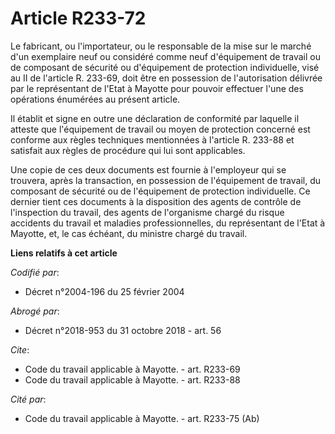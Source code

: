 # Article R233-72

Le fabricant, ou l'importateur, ou le responsable de la mise sur le marché d'un exemplaire neuf ou considéré comme neuf
d'équipement de travail ou de composant de sécurité ou d'équipement de protection individuelle, visé au II de l'article R.
233-69, doit être en possession de l'autorisation délivrée par le représentant de l'Etat à Mayotte pour pouvoir effectuer
l'une des opérations énumérées au présent article. 

Il établit et signe en outre une déclaration de conformité par laquelle il atteste que l'équipement de travail ou moyen de
protection concerné est conforme aux règles techniques mentionnées à l'article R. 233-88 et satisfait aux règles de procédure
qui lui sont applicables. 

Une copie de ces deux documents est fournie à l'employeur qui se trouvera, après la transaction, en possession de
l'équipement de travail, du composant de sécurité ou de l'équipement de protection individuelle. Ce dernier tient ces
documents à la disposition des agents de contrôle de l'inspection du travail, des agents de l'organisme chargé du risque
accidents du travail et maladies professionnelles, du représentant de l'Etat à Mayotte, et, le cas échéant, du ministre
chargé du travail.

**Liens relatifs à cet article**

_Codifié par_:

  - Décret n°2004-196 du 25 février 2004

_Abrogé par_:

  - Décret n°2018-953 du 31 octobre 2018 - art. 56

_Cite_:

  - Code du travail applicable à Mayotte. - art. R233-69
  - Code du travail applicable à Mayotte. - art. R233-88

_Cité par_:

  - Code du travail applicable à Mayotte. - art. R233-75 (Ab)

